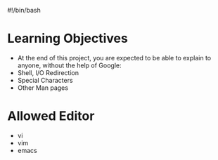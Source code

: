 #!/bin/bash

# Learning Objectives

* At the end of this project, you are expected to be able to explain to anyone, without the help of Google:
* Shell, I/O Redirection
* Special Characters
* Other Man pages

# Allowed Editor

* vi
* vim
* emacs 